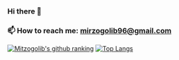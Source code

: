 ### Hi there 👋
### 📫 How to reach me: mirzogolib96@gmail.com
[![Mitzogolib's github ranking](https://github-readme-ranking.vercel.app/api/rank?username=Mirzogolib&country_code=uzbekistan&show_private=true)](https://github.com/Muhammadsher/github-readme-ranking)
[![Top Langs](https://github-readme-stats.vercel.app/api/top-langs/?username=Mirzogolib&hide=java&layout=compact)](https://github.com/anuraghazra/github-readme-stats)


<!--
**Mirzogolib/Mirzogolib** is a ✨ _special_ ✨ repository because its `README.md` (this file) appears on your GitHub profile.

Here are some ideas to get you started:

- 🔭 I’m currently working on ...
- 🌱 I’m currently learning ...
- 👯 I’m looking to collaborate on ...
- 🤔 I’m looking for help with ...
- 💬 Ask me about ...
- 📫 How to reach me: ...
- 😄 Pronouns: ...
- ⚡ Fun fact: ...
-->
